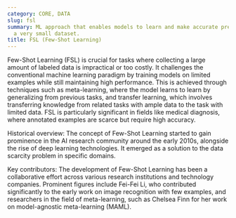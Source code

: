 ```yaml
---
category: CORE, DATA
slug: fsl
summary: ML approach that enables models to learn and make accurate predictions from
  a very small dataset.
title: FSL (Few-Shot Learning)
---
```


Few-Shot Learning (FSL) is crucial for tasks where collecting a large amount of labeled data is impractical or too costly. It challenges the conventional machine learning paradigm by training models on limited examples while still maintaining high performance. This is achieved through techniques such as meta-learning, where the model learns to learn by generalizing from previous tasks, and transfer learning, which involves transferring knowledge from related tasks with ample data to the task with limited data. FSL is particularly significant in fields like medical diagnosis, where annotated examples are scarce but require high accuracy.

Historical overview: The concept of Few-Shot Learning started to gain prominence in the AI research community around the early 2010s, alongside the rise of deep learning technologies. It emerged as a solution to the data scarcity problem in specific domains.

Key contributors: The development of Few-Shot Learning has been a collaborative effort across various research institutions and technology companies. Prominent figures include Fei-Fei Li, who contributed significantly to the early work on image recognition with few examples, and researchers in the field of meta-learning, such as Chelsea Finn for her work on model-agnostic meta-learning (MAML).